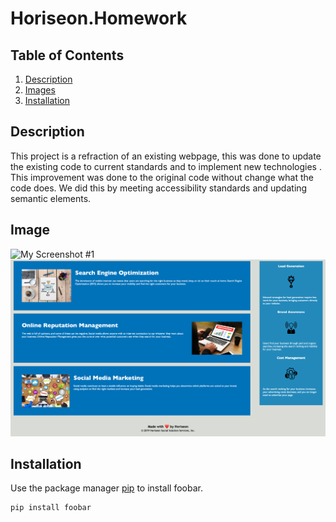 # Horiseon.Homework

## Table of Contents
1. [Description](#description)
2. [Images](#image)
3. [Installation](#installation)


## Description 
<a name="description"></a>
This project is a refraction of an existing webpage, this was done to update the existing code to current standards and to implement new technologies . This improvement was done to the original code without change what the code does. We did this by meeting accessibility standards and updating semantic elements.   

## Image 
<a name="general-info"></a>
![My Screenshot #1](assets/images/Screen%20Shot%202021-03-07%20at%2010.49.12%20AM.png)
![My Screenshot #2](assets/images/Screen%20Shot%202021-03-07%20at%2010.49.29%20AM.png)





## Installation
<a name="installation"></a>
Use the package manager [pip](https://pip.pypa.io/en/stable/) to install foobar.

```bash
pip install foobar
```

